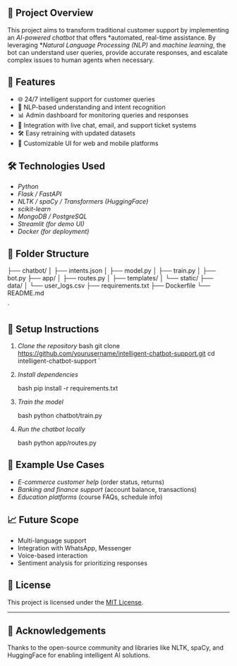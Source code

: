 ## 📌 Project Overview

This project aims to transform traditional customer support by implementing an *AI-powered chatbot* that offers *automated, real-time assistance. By leveraging **Natural Language Processing (NLP)* and *machine learning*, the bot can understand user queries, provide accurate responses, and escalate complex issues to human agents when necessary.

## 🚀 Features

- 🌐 24/7 intelligent support for customer queries  
- 🧠 NLP-based understanding and intent recognition  
- 📊 Admin dashboard for monitoring queries and responses  
- 📩 Integration with live chat, email, and support ticket systems  
- 🛠 Easy retraining with updated datasets  
- 🌈 Customizable UI for web and mobile platforms  

## 🛠 Technologies Used

- *Python*  
- *Flask / FastAPI*  
- *NLTK / spaCy / Transformers (HuggingFace)*  
- *scikit-learn*  
- *MongoDB / PostgreSQL*  
- *Streamlit (for demo UI)*  
- *Docker (for deployment)*  

## 📂 Folder Structure



├── chatbot/
│   ├── intents.json
│   ├── model.py
│   ├── train.py
│   ├── bot.py
├── app/
│   ├── routes.py
│   ├── templates/
│   └── static/
├── data/
│   └── user\_logs.csv
├── requirements.txt
├── Dockerfile
└── README.md

`

## 🔧 Setup Instructions

1. *Clone the repository*
   bash
   git clone https://github.com/yourusername/intelligent-chatbot-support.git
   cd intelligent-chatbot-support
`

2. *Install dependencies*

   bash
   pip install -r requirements.txt
   

3. *Train the model*

   bash
   python chatbot/train.py
   

4. *Run the chatbot locally*

   bash
   python app/routes.py
   

## 🧪 Example Use Cases

* *E-commerce customer help* (order status, returns)
* *Banking and finance support* (account balance, transactions)
* *Education platforms* (course FAQs, schedule info)

## 📈 Future Scope

* Multi-language support
* Integration with WhatsApp, Messenger
* Voice-based interaction
* Sentiment analysis for prioritizing responses

## 📃 License

This project is licensed under the [MIT License](LICENSE).

---

## 🙌 Acknowledgements

Thanks to the open-source community and libraries like NLTK, spaCy, and HuggingFace for enabling intelligent AI solutions.

